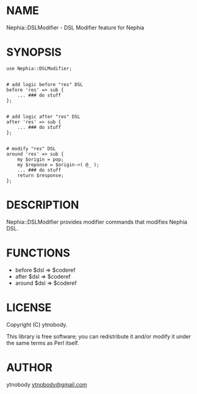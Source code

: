 # NAME

Nephia::DSLModifier -  DSL Modifier feature for Nephia

# SYNOPSIS

    use Nephia::DSLModifier;
    

    # add logic before "res" DSL
    before 'res' => sub {
        ... ### do stuff 
    };
    

    # add logic after "res" DSL
    after 'res' => sub {
        ... ### do stuff
    };
    

    # modify "res" DSL
    around 'res' => sub {
        my $origin = pop;
        my $reponse = $origin->( @_ );
        ... ### do stuff
        return $response;
    };

# DESCRIPTION

Nephia::DSLModifier provides modifier commands that modifies Nephia DSL.

# FUNCTIONS 

- before $dsl => $coderef
- after $dsl => $coderef
- around $dsl => $coderef

# LICENSE

Copyright (C) ytnobody.

This library is free software; you can redistribute it and/or modify
it under the same terms as Perl itself.

# AUTHOR

ytnobody <ytnobody@gmail.com>
